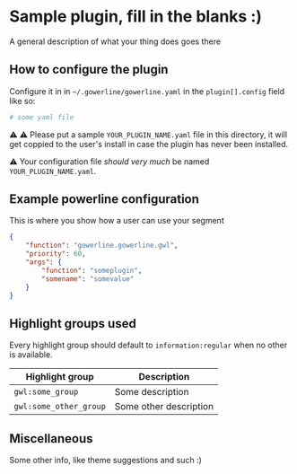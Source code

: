 # Sample plugin, fill in the blanks :)

A general description of what your thing does goes there

## How to configure the plugin

Configure it in in `~/.gowerline/gowerline.yaml` in the `plugin[].config` field like so:
```yaml
# some yaml file
```

:warning: :warning: Please put a sample `YOUR_PLUGIN_NAME.yaml` file in this directory, it will get coppied to the user's install in case the plugin has never been installed.

:warning: Your configuration file *should very much* be named `YOUR_PLUGIN_NAME.yaml`.

## Example powerline configuration
This is where you show how a user can use your segment
```json
{
    "function": "gowerline.gowerline.gwl",
    "priority": 60,
    "args": {
        "function": "someplugin",
        "somename": "somevalue"
    }
}
```

## Highlight groups used
Every highlight group should default to `information:regular` when no other is available.

| Highlight group | Description |
| --- | --- |
| `gwl:some_group` | Some description |
| `gwl:some_other_group` | Some other description |

## Miscellaneous
Some other info, like theme suggestions and such :)